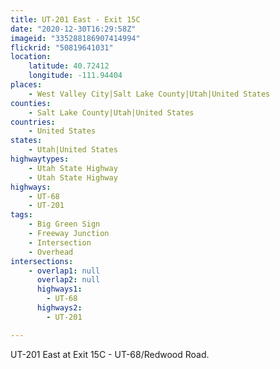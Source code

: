 ```yaml
---
title: UT-201 East - Exit 15C
date: "2020-12-30T16:29:58Z"
imageid: "335288186907414994"
flickrid: "50819641031"
location:
    latitude: 40.72412
    longitude: -111.94404
places:
    - West Valley City|Salt Lake County|Utah|United States
counties:
    - Salt Lake County|Utah|United States
countries:
    - United States
states:
    - Utah|United States
highwaytypes:
    - Utah State Highway
    - Utah State Highway
highways:
    - UT-68
    - UT-201
tags:
    - Big Green Sign
    - Freeway Junction
    - Intersection
    - Overhead
intersections:
    - overlap1: null
      overlap2: null
      highways1:
        - UT-68
      highways2:
        - UT-201

---
```

UT-201 East at Exit 15C - UT-68/Redwood Road.